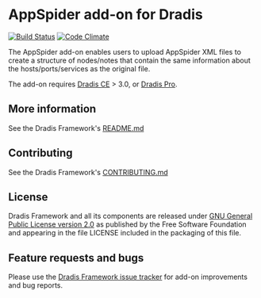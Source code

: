 # AppSpider add-on for Dradis

[![Build Status](https://secure.travis-ci.org/dradis/dradis-ntospider.png?branch=master)](http://travis-ci.org/dradis/dradis-ntospider) [![Code Climate](https://codeclimate.com/github/dradis/dradis-ntospider.png)](https://codeclimate.com/github/dradis/dradis-ntospider.png)

The AppSpider add-on enables users to upload AppSpider XML files to create a structure of nodes/notes that contain the same information about the hosts/ports/services as the original file.

The add-on requires [Dradis CE](https://dradisframework.org/) > 3.0, or [Dradis Pro](https://dradisframework.com/pro/).


## More information

See the Dradis Framework's [README.md](https://github.com/dradis/dradisframework/blob/master/README.md)


## Contributing

See the Dradis Framework's [CONTRIBUTING.md](https://github.com/dradis/dradisframework/blob/master/CONTRIBUTING.md)


## License

Dradis Framework and all its components are released under [GNU General Public License version 2.0](http://www.gnu.org/licenses/old-licenses/gpl-2.0.html) as published by the Free Software Foundation and appearing in the file LICENSE included in the packaging of this file.


## Feature requests and bugs

Please use the [Dradis Framework issue tracker](https://github.com/dradis/dradis-ce/issues) for add-on improvements and bug reports.
